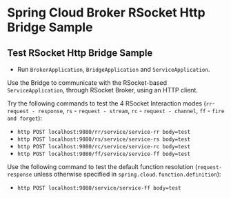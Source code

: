 # Spring Cloud Broker RSocket Http Bridge Sample

## Test RSocket Http Bridge Sample
- Run `BrokerApplication`, `BridgeApplication` and `ServiceApplication`.

Use the Bridge to communicate with the RSocket-based `ServiceApplication`, through RSocket Broker, 
using an HTTP client.

Try the following commands to test the 4 RSocket Interaction modes (`rr`- `request - response`, `rs` - `request - stream`, `rc` - `request - channel`, `ff` - `fire and forget`):
 - `http POST localhost:9080/rr/service/service-rr body=test`
 - `http POST localhost:9080/rs/service/service-rs body=test`
 - `http POST localhost:9080/rc/service/service-rc body=test`
 - `http POST localhost:9080/ff/service/service-ff body=test`

Use the following command to test the default function resolution (`request-response` unless otherwise specified in `spring.cloud.function.definition`):

- `http POST localhost:9080/service/service-ff body=test`
